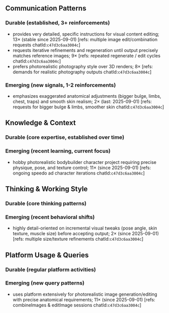 ## Communication Patterns
### Durable (established, 3+ reinforcements)
- provides very detailed, specific instructions for visual content editing; 13× (stable since 2025-09-01) [refs: multiple image edit/combination requests chatId:`c47d3c6aa3004c`]
- requests iterative refinements and regeneration until output precisely matches reference images; 9× [refs: repeated regenerate / edit cycles chatId:`c47d3c6aa3004c`]
- prefers photorealistic photography style over 3D renders; 8× [refs: demands for realistic photography outputs chatId:`c47d3c6aa3004c`]

### Emerging (new signals, 1-2 reinforcements)
- emphasizes exaggerated anatomical adjustments (bigger bulge, limbs, chest, traps) and smooth skin realism; 2× (last: 2025-09-01) [refs: requests for bigger bulge & limbs, smoother skin chatId:`c47d3c6aa3004c`]

## Knowledge & Context
### Durable (core expertise, established over time)

### Emerging (recent learning, current focus)
- hobby photorealistic bodybuilder character project requiring precise physique, pose, and texture control; 11× (since 2025-09-01) [refs: ongoing speedo ad character iterations chatId:`c47d3c6aa3004c`]

## Thinking & Working Style
### Durable (core thinking patterns)

### Emerging (recent behavioral shifts)
- highly detail-oriented on incremental visual tweaks (pose angle, skin texture, muscle size) before accepting output; 2× (since 2025-09-01) [refs: multiple size/texture refinements chatId:`c47d3c6aa3004c`]

## Platform Usage & Queries
### Durable (regular platform activities)

### Emerging (new query patterns)
- uses platform extensively for photorealistic image generation/editing with precise anatomical requirements; 11× (since 2025-09-01) [refs: combineImages & editImage sessions chatId:`c47d3c6aa3004c`]